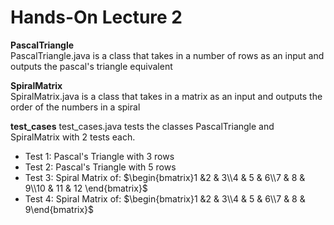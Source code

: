 # Hands-On Lecture 2
**PascalTriangle**<br>
PascalTriangle.java is a class that takes in
a number of rows as an input and outputs the 
pascal's triangle equivalent

**SpiralMatrix**<br>
SpiralMatrix.java is a class that takes in a
matrix as an input and outputs the order of the numbers
in a spiral

**test_cases**
test_cases.java tests the classes PascalTriangle and 
SpiralMatrix with 2 tests each.
- Test 1: Pascal's Triangle with 3 rows
- Test 2: Pascal's Triangle with 5 rows
- Test 3: Spiral Matrix of:
  $\begin{bmatrix}1 &2 & 3\\4 & 5 & 6\\7 & 8 & 9\\10 & 11 & 12 \end{bmatrix}$
- Test 4: Spiral Matrix of:
  $\begin{bmatrix}1 &2 & 3\\4 & 5 & 6\\7 & 8 & 9\end{bmatrix}$